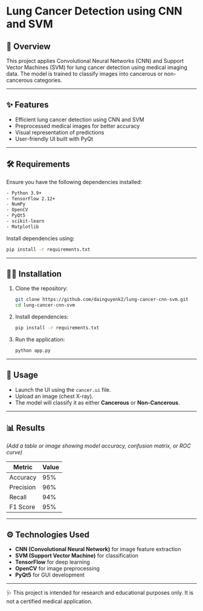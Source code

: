 # Lung Cancer Detection using CNN and SVM

## 🚀 Overview
This project applies Convolutional Neural Networks (CNN) and Support Vector Machines (SVM) for lung cancer detection using medical imaging data. The model is trained to classify images into cancerous or non-cancerous categories.

---



## ✨ Features
- Efficient lung cancer detection using CNN and SVM
- Preprocessed medical images for better accuracy
- Visual representation of predictions
- User-friendly UI built with PyQt

---

## 🛠️ Requirements
Ensure you have the following dependencies installed:

```bash
- Python 3.9+
- TensorFlow 2.12+
- NumPy
- OpenCV
- PyQt5
- scikit-learn
- Matplotlib
```

Install dependencies using:
```bash
pip install -r requirements.txt
```

---

## 🧑‍💻 Installation
1. Clone the repository:
    ```bash
    git clone https://github.com/dainguyenk2/lung-cancer-cnn-svm.git
    cd lung-cancer-cnn-svm
    ```
2. Install dependencies:
    ```bash
    pip install -r requirements.txt
    ```
3. Run the application:
    ```bash
    python app.py
    ```

---

## 🧪 Usage
- Launch the UI using the `cancer.ui` file.
- Upload an image (chest X-ray).
- The model will classify it as either **Cancerous** or **Non-Cancerous**.

---

## 📊 Results
*(Add a table or image showing model accuracy, confusion matrix, or ROC curve)*

| Metric           | Value   |
|------------------|----------|
| Accuracy          | 95%     |
| Precision         | 96%     |
| Recall            | 94%     |
| F1 Score          | 95%     |

---

## ⚙️ Technologies Used
- **CNN (Convolutional Neural Network)** for image feature extraction
- **SVM (Support Vector Machine)** for classification
- **TensorFlow** for deep learning
- **OpenCV** for image preprocessing
- **PyQt5** for GUI development

---

🩺 This project is intended for research and educational purposes only. It is not a certified medical application.



